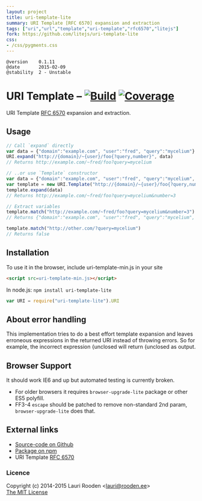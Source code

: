 ```yaml
---
layout: project
title: uri-template-lite
summary: URI Template [RFC 6570] expansion and extraction
tags: ["uri","url","template","uri-template","rfc6570","litejs"]
fork: https://github.com/litejs/uri-template-lite
css:
- /css/pygments.css
---
```

[1]: https://secure.travis-ci.org/litejs/uri-template-lite.png
[2]: https://travis-ci.org/litejs/uri-template-lite
[3]: https://coveralls.io/repos/litejs/uri-template-lite/badge.png
[4]: https://coveralls.io/r/litejs/uri-template-lite
[RFC 6570]: http://tools.ietf.org/html/rfc6570


    @version    0.1.11
    @date       2015-02-09
    @stability  2 - Unstable



URI Template &ndash; [![Build][1]][2] [![Coverage][3]][4]
============

URI Template [RFC 6570][] expansion and extraction.


Usage
-----

```javascript
// Call `expand` directly
var data = {"domain":"example.com", "user":"fred", "query":"mycelium"}
URI.expand("http://{domain}/~{user}/foo{?query,number}", data)
// Returns http://example.com/~fred/foo?query=mycelium

// ..or use `Template` constructor
var data = {"domain":"example.com", "user":"fred", "query":"mycelium", "number": 3}
var template = new URI.Template("http://{domain}/~{user}/foo{?query,number}")
template.expand(data)
// Returns http://example.com/~fred/foo?query=mycelium&number=3

// Extract variables
template.match("http://example.com/~fred/foo?query=mycelium&number=3")
// Returns {"domain":"example.com", "user":"fred", "query":"mycelium", "number": "3"}

template.match("http://other.com/?query=mycelium")
// Returns false
```


Installation
------------

To use it in the browser, include uri-template-min.js in your site

```html
<script src=uri-template-min.js></script>
```

In node.js: `npm install uri-template-lite`

```javascript
var URI = require("uri-template-lite").URI
```




About error handling
--------------------

This implementation tries to do a best effort template expansion
and leaves erroneous expressions in the returned URI
instead of throwing errors.
So for example, the incorrect expression
{unclosed will return {unclosed as output.



Browser Support
---------------

It should work IE6 and up but automated testing is currently broken.

-   For older browsers it requires `browser-upgrade-lite` package
    or other ES5 polyfill.
-   FF3-4 `escape` should be patched to remove non-standard 2nd param,
    `browser-upgrade-lite` does that.



External links
--------------

-   [Source-code on Github](https://github.com/litejs/uri-template-lite)
-   [Package on npm](https://npmjs.org/package/uri-template-lite)
-   URI Template [RFC 6570][]


### Licence

Copyright (c) 2014-2015 Lauri Rooden &lt;lauri@rooden.ee&gt;  
[The MIT License](http://lauri.rooden.ee/mit-license.txt)




